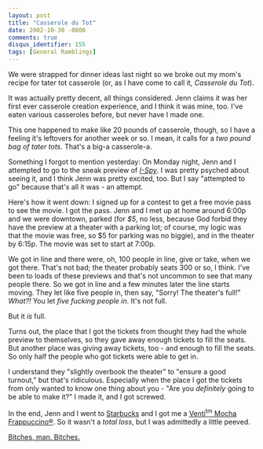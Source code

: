```yaml
---
layout: post
title: "Casserole du Tot"
date: 2002-10-30 -0800
comments: true
disqus_identifier: 155
tags: [General Ramblings]
---
```

We were strapped for dinner ideas last night so we broke out my mom's
recipe for tater tot casserole (or, as I have come to call it,
*Casserole du Tot*).
 
 It was actually pretty decent, all things considered. Jenn claims it
was her first ever casserole creation experience, and I think it was
mine, too. I've eaten various casseroles before, but never have I made
one.
 
 This one happened to make like 20 pounds of casserole, though, so I
have a feeling it's leftovers for another week or so. I mean, it calls
for a *two pound bag of tater tots*. That's a big-a casserole-a.
 
 Something I forgot to mention yesterday: On Monday night, Jenn and I
attempted to go to the sneak preview of
[*I-Spy*](http://us.imdb.com/Title?0297181). I was pretty psyched about
seeing it, and I think Jenn was pretty excited, too. But I say
"attempted to go" because that's all it was - an attempt.
 
 Here's how it went down: I signed up for a contest to get a free movie
pass to see the movie. I got the pass. Jenn and I met up at home around
6:00p and we were downtown, parked (for *\$5*, no less, because God
forbid they have the preview at a theater with a parking lot; of course,
my logic was that the movie was free, so \$5 for parking was no biggie),
and in the theater by 6:15p. The movie was set to start at 7:00p.
 
 We got in line and there were, oh, 100 people in line, give or take,
when we got there. That's not bad; the theater probably seats 300 or so,
I think. I've been to loads of these previews and that's not uncommon to
see that many people there. So we got in line and a few minutes later
the line starts moving. They let like five people in, then say, "Sorry!
The theater's full!" *What?!* You let *five fucking people in*. It's not
full.
 
 But it *is* full.
 
 Turns out, the place that I got the tickets from thought they had the
whole preview to themselves, so they gave away enough tickets to fill
the seats. But another place was giving away tickets, too - and enough
to fill the seats. So only half the people who got tickets were able to
get in.
 
 I understand they "slightly overbook the theater" to "ensure a good
turnout," but that's ridiculous. Especially when the place I got the
tickets from only wanted to know one thing about you - "Are you
*definitely* going to be able to make it?" I made it, and I got
screwed.
 
 In the end, Jenn and I went to [Starbucks](http://www.starbucks.com)
and I got me a [Venti<sup>tm</sup> Mocha
Frappuccino®](/archive/2002/04/18/coffee--a-primer.aspx). So it wasn't a
*total loss*, but I was admittedly a little peeved.
 
 [Bitches, man.
Bitches.](http://www.amazon.com/exec/obidos/ASIN/B00003CXCI/mhsvortex)
